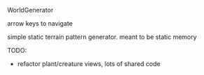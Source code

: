 WorldGenerator

arrow keys to navigate

simple static terrain pattern generator. meant to be static memory

TODO:
* refactor plant/creature views, lots of shared code
